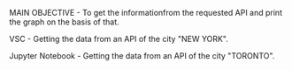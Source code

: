 MAIN OBJECTIVE - To get the informationfrom the requested API and print the graph on the basis of that.

VSC - Getting the data from an API of the city "NEW YORK".
 
 Jupyter Notebook - Getting the data from an API of the city "TORONTO".
 
